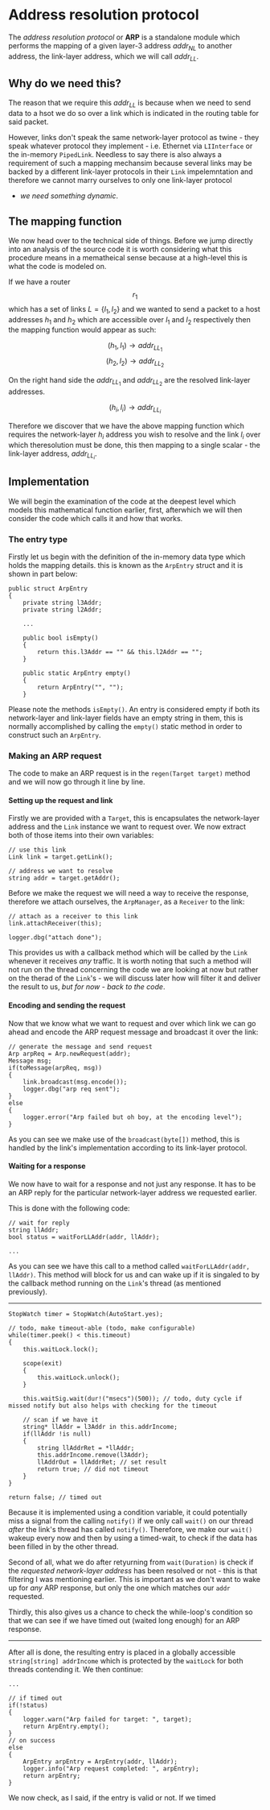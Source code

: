 Address resolution protocol
===========================

The _address resolution protocol_ or **ARP** is a standalone module
which performs the mapping of a given layer-3 address $addr_{NL}$ to
another address, the link-layer address, which we will call $addr_{LL}$.

## Why do we need this?

The reason that we require this $addr_{LL}$ is because when we need
to send data to a hsot we do so over a link which is indicated in the
routing table for said packet.

However, links don't speak the same network-layer protocol as twine -
they speak whatever protocol they implement - i.e. Ethernet via `LIInterface`
or the in-memory `PipedLink`. Needless to say there is also always a
requirement of such a mapping mechansim because several links may be
backed by a different link-layer protocols in their `Link` impelemntation
and therefore we cannot marry ourselves to only one link-layer protocol
- _we need something dynamic_.

## The mapping function

We now head over to the technical side of things. Before we jump directly
into an analysis of the source code it is worth considering what this
procedure means in a mematheical sense because at a high-level this is
what the code is modeled on.

If we have a router $$r_1$$ which has a set of links $L= \{ l_1, l_2 \}$
and we wanted to send a packet to a host addresses $h_1$ and $h_2$ which
are accessible over $l_1$ and $l_2$ respectively then the mapping function
would appear as such:

$$
(h_1, l_1) \rightarrow addr_{LL_1}
$$
$$
(h_2, l_2) \rightarrow addr_{LL_2}
$$

On the right hand side the $addr_{LL_1}$ and $addr_{LL_2}$ are the resolved
link-layer addresses.

$$
(h_i, l_i) \rightarrow addr_{LL_i}
$$

Therefore we discover that we have the above mapping function which requires
the network-layer $h_i$ address you wish to resolve and the link $l_i$ over
which theresolution must be done, this then mapping to a single scalar -
the link-layer address, $addr_{LL_i}$.

## Implementation

We will begin the examination of the code at the deepest level which models
this mathematical function earlier, first, afterwhich we will then consider
the code which calls it and how that works.

### The entry type

Firstly let us begin with the definition of the in-memory data type which
holds the mapping details. this is known as the `ArpEntry` struct and it
is shown in part below:

```{.numberLines .d}
public struct ArpEntry
{
    private string l3Addr;
    private string l2Addr;

    ...

    public bool isEmpty()
    {
        return this.l3Addr == "" && this.l2Addr == "";
    }

    public static ArpEntry empty()
    {
        return ArpEntry("", "");
    }
```

Please note the methods `isEmpty()`. An entry is considered empty if both
its network-layer and link-layer fields have an empty string in them, this
is normally accomplished by calling the `empty()` static method in order
to construct such an `ArpEntry`.


### Making an ARP request

The code to make an ARP request is in the `regen(Target target)` method
and we will now go through it line by line.

#### Setting up the request and link

Firstly we are provided with a `Target`, this is encapsulates the network-layer
address and the `Link` instance we want to request over. We now extract both
of those items into their own variables:

```{.numberLines .d}
// use this link
Link link = target.getLink();

// address we want to resolve
string addr = target.getAddr();
```

Before we make the request we will need a way to receive the response,
therefore we attach ourselves, the `ArpManager`, as a `Receiver` to
the link:

```{.numberLines .d}
// attach as a receiver to this link
link.attachReceiver(this);

logger.dbg("attach done");
```

This provides us with a callback method which will be called by the `Link`
whenever it receives _any_ traffic. It is worth noting that such a method
will not run on the thread concerning the code we are looking at now but
rather on the therad of the `Link`'s - we will discuss later how will filter
it and deliver the result to us, _but for now - back to the code_.


#### Encoding and sending the request

Now that we know what we want to request and over which link we can go
ahead and encode the ARP request message and broadcast it over the link:

```{.numberLines .d}
// generate the message and send request
Arp arpReq = Arp.newRequest(addr);
Message msg;
if(toMessage(arpReq, msg))
{
    link.broadcast(msg.encode());
    logger.dbg("arp req sent");
}
else
{
    logger.error("Arp failed but oh boy, at the encoding level");
}
```

As you can see we make use of the `broadcast(byte[])` method, this is
handled by the link's implementation according to its link-layer protocol.

#### Waiting for a response

We now have to wait for a response and not just any response. It has to be
an ARP reply for the particular network-layer address we requested earlier.

This is done with the following code:

```{.numberLines .d}
// wait for reply
string llAddr;
bool status = waitForLLAddr(addr, llAddr);

...
```

As you can see we have this call to a method called `waitForLLAddr(addr, llAddr)`.
This method will block for us and can wake up if it is singaled to by
the callback method running on the `Link`'s thread (as mentioned previously).

----

```{.numberLines .d}
StopWatch timer = StopWatch(AutoStart.yes);

// todo, make timeout-able (todo, make configurable)
while(timer.peek() < this.timeout)
{
    this.waitLock.lock();

    scope(exit)
    {
        this.waitLock.unlock();
    }

    this.waitSig.wait(dur!("msecs")(500)); // todo, duty cycle if missed notify but also helps with checking for the timeout

    // scan if we have it
    string* llAddr = l3Addr in this.addrIncome;
    if(llAddr !is null)
    {
        string llAddrRet = *llAddr;
        this.addrIncome.remove(l3Addr);
        llAddrOut = llAddrRet; // set result
        return true; // did not timeout
    }
}

return false; // timed out
```

Because it is implemented using a condition variable, it could potentially
miss a signal from the calling `notify()` if we only call `wait()` on our
thread _after_ the link's thread has called `notify()`. Therefore, we make
our `wait()` wakeup every now and then by using a timed-wait, to check if
the data has been filled in by the other thread.

Second of all, what we do after retyurning from `wait(Duration)` is check if
the _requested network-layer address_ has been resolved or not - this is that
filtering I was mentioning earlier. This is important as we don't want to
wake up for _any_ ARP response, but only the one which matches our `addr`
requested.

Thirdly, this also gives us a chance to check the while-loop's condition
so that we can see if we have timed out (waited long enough) for an ARP
response.

---

After all is done, the resulting entry is placed in a globally accessible
`string[string] addrIncome` which is protected by the `waitLock` for
both threads contending it. We then continue:

```{.numberLines .d}
...

// if timed out
if(!status)
{
    logger.warn("Arp failed for target: ", target);
    return ArpEntry.empty();
}
// on success
else
{
    ArpEntry arpEntry = ArpEntry(addr, llAddr);
    logger.info("Arp request completed: ", arpEntry);
    return arpEntry;
}
```

We now check, as I said, if the entry is valid or not. If we timed 
